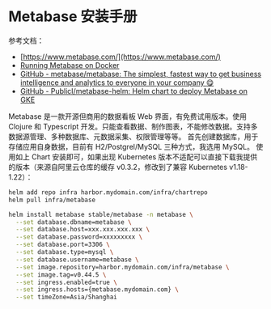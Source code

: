 
# Metabase 安装手册
参考文档：

- [https://www.metabase.com/](https://www.metabase.com/)
- [Running Metabase on Docker](https://www.metabase.com/docs/latest/installation-and-operation/running-metabase-on-docker)
- [GitHub - metabase/metabase: The simplest, fastest way to get business intelligence and analytics to everyone in your company :yum:](https://github.com/metabase/metabase)
- [GitHub - PublicI/metabase-helm: Helm chart to deploy Metabase on GKE](https://github.com/PublicI/metabase-helm)

Metabase 是一款开源但商用的数据看板 Web 界面，有免费试用版本。使用 Clojure 和 Typescript 开发。只能查看数据、制作图表，不能修改数据。支持多数据源管理、多种数据库、元数据采集、权限管理等等。
首先创建数据库，用于存储应用自身数据，目前有 H2/Postgrel/MySQL 三种方式，我选用 MySQL。
使用如上 Chart 安装即可，如果出现 Kubernetes 版本不适配可以直接下载我提供的版本（来源自阿里云仓库的缓存 v0.3.2，修改到了兼容 Kubernetes v1.18-1.22）：
```bash
helm add repo infra harbor.mydomain.com/infra/chartrepo
helm pull infra/metabase
```
```bash
helm install metabase stable/metabase -n metabase \
  --set database.dbname=metabase \
  --set database.host=xxx.xxx.xxx.xxx \
  --set database.password=xxxxxxxxx \
  --set database.port=3306 \
  --set database.type=mysql \
  --set database.username=metabase \
  --set image.repository=harbor.mydomain.com/infra/metabase \
  --set image.tag=v0.44.5 \
  --set ingress.enabled=true \
  --set ingress.hosts={metabase.mydomain.com} \
  --set timeZone=Asia/Shanghai
```

